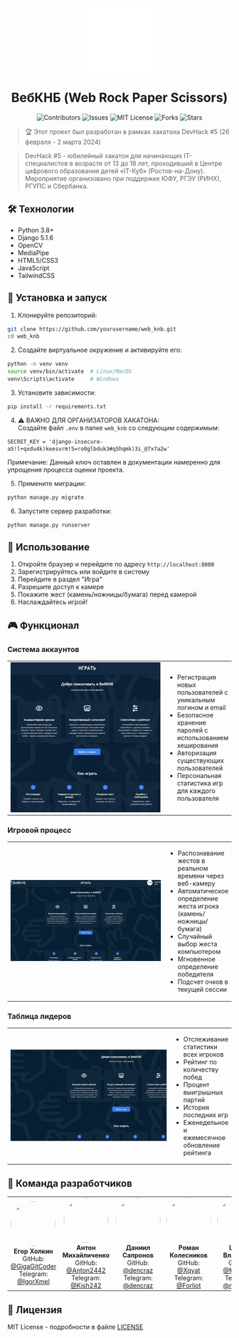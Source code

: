 <div align="center" style="display: flex; flex-direction: row; align-items: center; justify-content: center; gap: 10px;">
                <img alt="Logo" class="logo flex-item" src="templates/images/Logo.svg" width="150" height="150"/>
</div>
<div align="center">
<h1>ВебКНБ (Web Rock Paper Scissors)</h1>
  
![Contributors](https://img.shields.io/github/contributors/GigaGitCoder/web_knb)
![Issues](https://img.shields.io/github/issues/GigaGitCoder/web_knb)
![MIT License](https://img.shields.io/github/license/GigaGitCoder/web_knb)
![Forks](https://img.shields.io/github/forks/GigaGitCoder/web_knb)
![Stars](https://img.shields.io/github/stars/GigaGitCoder/web_knb)

</div>
 
> 🏆 Этот проект был разработан в рамках хакатона DevHack #5 (26 февраля - 2 марта 2024)

>DevHack #5 - юбилейный хакатон для начинающих IT-специалистов в возрасте от 13 до 18 лет, проходивший в Центре цифрового образования детей «IT-Куб» (Ростов-на-Дону). Мероприятие организовано при поддержке ЮФУ, РГЭУ (РИНХ), РГУПС и Сбербанка.

## 🛠 Технологии

- Python 3.8+
- Django 5.1.6 
- OpenCV
- MediaPipe
- HTML5/CSS3
- JavaScript
- TailwindCSS

## 🚀 Установка и запуск

1. Клонируйте репозиторий:
```bash
git clone https://github.com/yourusername/web_knb.git
cd web_knb
```

2. Создайте виртуальное окружение и активируйте его:
```bash
python -m venv venv
source venv/bin/activate  # Linux/MacOS
venv\Scripts\activate     # Windows
```

3. Установите зависимости:
```bash
pip install -r requirements.txt
```

4. ⚠️ ВАЖНО ДЛЯ ОРГАНИЗАТОРОВ ХАКАТОНА:<br>
   Создайте файл `.env` в папке `web_knb` со следующим содержимым:
```
SECRET_KEY = 'django-insecure-a5!l+qxdu4k)keesvrm!5=ro0glbduk3#q5hqmk)3i_@7x7a2w'
```
   Примечание: Данный ключ оставлен в документации намеренно для упрощения процесса оценки проекта.

5. Примените миграции:
```bash
python manage.py migrate
```

6. Запустите сервер разработки:
```bash
python manage.py runserver
```

## 📝 Использование

1. Откройте браузер и перейдите по адресу `http://localhost:8000`
2. Зарегистрируйтесь или войдите в систему
3. Перейдите в раздел "Игра"
4. Разрешите доступ к камере
5. Покажите жест (камень/ножницы/бумага) перед камерой
6. Наслаждайтесь игрой!

## 🎮 Функционал

### Система аккаунтов
<table>
<tr>
<td width="400px">
<img src="media/log-reg-system.gif" width="400px">
</td>
<td>
<ul>
  <li>Регистрация новых пользователей с уникальным логином и email</li>
  <li>Безопасное хранение паролей с использованием хеширования</li>
  <li>Авторизация существующих пользователей</li>
  <li>Персональная статистика игр для каждого пользователя</li>
</ul>
</td>
</tr>
</table>

### Игровой процесс
<table>
<tr>
<td width="400px">
<img src="media/game-system.gif" width="400px">
</td>
<td>
<ul>
  <li>Распознавание жестов в реальном времени через веб-камеру</li>
  <li>Автоматическое определение жеста игрока (камень/ножницы/бумага)</li>
  <li>Случайный выбор жеста компьютером</li>
  <li>Мгновенное определение победителя</li>
  <li>Подсчет очков в текущей сессии</li>
</ul>
</td>
</tr>
</table>

### Таблица лидеров
<table>
<tr>
<td width="400px">
<img src="media/leader-board-system.gif" width="400px">
</td>
<td>
<ul>
  <li>Отслеживание статистики всех игроков</li>
  <li>Рейтинг по количеству побед</li>
  <li>Процент выигрышных партий</li>
  <li>История последних игр</li>
  <li>Еженедельное и ежемесячное обновление рейтинга</li>
</ul>
</td>
</tr>
</table>

## 👥 Команда разработчиков

<table>
  <tr>
    <td align="center">
      <img src="https://github.com/GigaGitCoder.png" width="100" height="100" style="border-radius: 50%;"><br />
      <b>Егор Холкин</b><br />
      GitHub: <a href="https://github.com/GigaGitCoder">@GigaGitCoder</a><br />
      Telegram: <a href="https://t.me/IgorXmel">@IgorXmel</a>
    </td>
    <td align="center">
      <img src="https://github.com/Anton2442.png" width="100" height="100" style="border-radius: 50%;"><br />
      <b>Антон Михайличенко</b><br />
      GitHub: <a href="https://github.com/Anton2442">@Anton2442</a><br />
      Telegram: <a href="https://t.me/Kish242">@Kish242</a>
    </td>
    <td align="center">
      <img src="https://github.com/dencraz.png" width="100" height="100" style="border-radius: 50%;"><br />
      <b>Даниил Сапронов</b><br />
      GitHub: <a href="https://github.com/dencraz">@dencraz</a><br />
      Telegram: <a href="https://t.me/dencraz">@dencraz</a>
    </td>
    <td align="center">
      <img src="https://github.com/Xqyat.png" width="100" height="100" style="border-radius: 50%;"><br />
      <b>Роман Колесников</b><br />
      GitHub: <a href="https://github.com/Xqyat">@Xqyat</a><br />
      Telegram: <a href="https://t.me/Forliot">@Forliot</a>
    </td>
    <td align="center">
      <img src="https://github.com/Malanhei.png" width="100" height="100" style="border-radius: 50%;"><br />
      <b>Цызов Владимир</b><br />
      GitHub: <a href="https://github.com/Malanhei">@Malanhei</a><br />
      Telegram: <a href="https://t.me/malanhei">@malanhei</a>
    </td>
  </tr>
</table>

## 📄 Лицензия

MIT License - подробности в файле [LICENSE](LICENSE)
  

